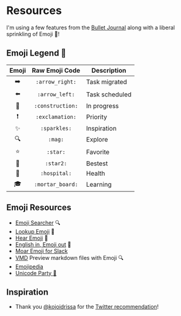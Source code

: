 # Resources

I'm using a few features from the [Bullet Journal](http://bulletjournal.com/get-started/) along with a liberal sprinkling of Emoji :tada:!

## Emoji Legend :round_pushpin:

Emoji          | Raw Emoji Code   | Description   
:------------: | :--------------: | --------------
:arrow_right:  | `:arrow_right:`  | Task migrated 
:arrow_left:   |  `:arrow_left:`  | Task scheduled
:construction: | `:construction:` | In progress   
:exclamation:  | `:exclamation:`  | Priority      
:sparkles:     |   `:sparkles:`   | Inspiration   
:mag:          |     `:mag:`      | Explore       
:star:         |     `:star:`     | Favorite      
:star2:        |    `:star2:`     | Bestest       
:hospital:     |   `:hospital:`   | Health        
:mortar_board: | `:mortar_board:` | Learning      

## Emoji Resources

- [Emoji Searcher](https://emoji.js.org/) :mag:
- [Lookup Emoji](http://www.emoji-cheat-sheet.com/) :see_no_evil:
- [Hear Emoji](http://sandbox.thewikies.com/emotiread/) :hear_no_evil:
- [English in, Emoji out](http://meowni.ca/emoji-translate/) :speak_no_evil:
- [Moar Emoji for Slack](http://slackmojis.com/)
- [VMD](https://github.com/yoshuawuyts/vmd) Preview markdown files with Emoji :mag:
- [Emojipedia](http://emojipedia.org/)
- [Unicode Party :balloon:](http://unicode.party/)

## Inspiration

- Thank you [@kojoidrissa](https://github.com/kojoidrissa) for the [Twitter recommendation](https://twitter.com/webology/status/701118226801889280)!
